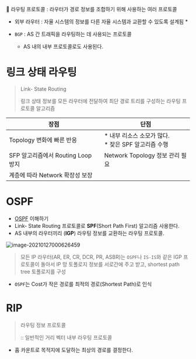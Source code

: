 🦊 라우팅 프로토콜 : 라우터가 경로 정보를 조합하기 위해 사용하는 여러 프로토콜

* 외부 라우터 : 자율 시스템의 정보를 다른 자율 시스템과 교환할 수 있도록 설계됨
  * 

* `BGP` : AS 간 트래픽을 라우팅하는 데 사용되는 프로토콜
  * AS 내의 내부 프로토콜로도 사용된다.

# 링크 상태 라우팅

> Link- State Routing
>
> 링크 상태 정보를 모든 라우터에 전달하여 최단 경로 트리를 구성하는 라우팅 프로토콜 알고리즘

| 장점                               | 단점                                                       |
| ---------------------------------- | ---------------------------------------------------------- |
| Topology 변화에 빠른 반응          | * 내부 리소스 소모가 많다. <br /> * 잦은 SPF 알고리즘 수행 |
| SFP 알고리즘에서 Routing Loop 방지 | Network Topology 정보 관리 필요                            |
| 계층에 따라 Network 확장성 보장    |                                                            |



# OSPF

* [OSPF](https://www.netmanias.com/ko/post/blog/5476/ip-routing-network-protocol-ospf-shortest-path-tree/ospf-basic-part-1-build-of-shortest-path-tree-topology) 이해하기
* Link- State Routing 프로토콜로 **SPF**(Short Path First) 알고리즘 사용한다.
* AS 내부의 라우터끼리 (**IGP**) 라우팅 정보를 교환하는 라우팅 프로토콜.

![image-20210127000626459](C:\Users\sec\AppData\Roaming\Typora\typora-user-images\image-20210127000626459.png)

> 모든 IP 라우터(AR, ER, CR, DCR, PR, ASBR)는 `OSPF`나 `IS-IS`와 같은 IGP 프로토콜이 돌아서 IP 망 토폴로지 정보를 서로간에 주고 받고, shortest path tree 토폴로지를 구성

*  `OSPF`는 Cost가 작은 경로를 최적의 경로(Shortest Path)로 인식

# RIP

> 라우팅 정보 프로토콜 
>
> :: 일반적인 거리 벡터 내부 라우팅 프로토콜

* 홉 카운트로 목적지에 도달하는 최상의 경로를 결정한다.

## 
